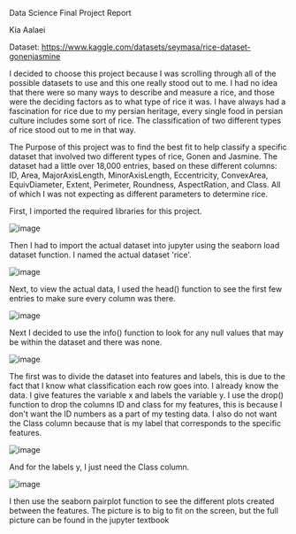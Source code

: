 Data Science Final Project Report

Kia Aalaei

Dataset: https://www.kaggle.com/datasets/seymasa/rice-dataset-gonenjasmine 

I decided to choose this project because I was scrolling through all of the possible datasets to use and this one really stood out to me.
I had no idea that there were so many ways to describe and measure a rice, and those were the deciding factors as to what type of rice it was.
I have always had a fascination for rice due to my persian heritage, every single food in persian culture includes some sort of rice.
The classification of two different types of rice stood out to me in that way.

The Purpose of this project was to find the best fit to help classify a specific dataset that involved two different types of rice, Gonen and Jasmine.
The dataset had a little over 18,000 entries, based on these different columns: ID, Area, MajorAxisLength, MinorAxisLength,	Eccentricity,	ConvexArea,	EquivDiameter,
Extent,	Perimeter,	Roundness,	AspectRation, and	Class. All of which I was not expecting as different parameters to determine rice.

First, I imported the required libraries for this project.

![image](https://user-images.githubusercontent.com/120366695/206996007-654bff8a-8686-4e8e-8d9c-6d5e16469a96.png)

Then I had to import the actual dataset into jupyter using the seaborn load dataset function. I named the actual dataset 'rice'.

![image](https://user-images.githubusercontent.com/120366695/206996175-3dbfbe59-c37d-4d51-a54c-790503b864a3.png)

Next, to view the actual data, I used the head() function to see the first few entries to make sure every column was there.

![image](https://user-images.githubusercontent.com/120366695/206996397-3682c528-63ac-4181-9b90-4d5ca80ee856.png)

Next I decided to use the info() function to look for any null values that may be within the dataset and there was none.

![image](https://user-images.githubusercontent.com/120366695/206996594-c1746ebf-d6ee-4923-9d79-e23c7374862f.png)

The first was to divide the dataset into features and labels, this is due to the fact that I know what classification each row goes into.
I already know the data. I give features the variable x and labels the variable y. 
I use the drop() function to drop the columns ID and class for my features, this is because I don't want the ID numbers as a part of my testing data.
I also do not want the Class column because that is my label that corresponds to the specific features.

![image](https://user-images.githubusercontent.com/120366695/206997413-d5bd5d63-df81-4db5-88a3-2f7ddc207845.png)

And for the labels y, I just need the Class column.

![image](https://user-images.githubusercontent.com/120366695/206997659-f1f52bfa-a26b-4994-adb5-ae4d692da4fe.png)

I then use the seaborn pairplot function to see the different plots created between the features. The picture is to big to fit on the screen,
but the full picture can be found in the jupyter textbook



























































